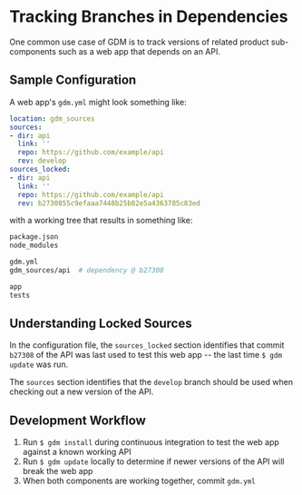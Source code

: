 # Tracking Branches in Dependencies

One common use case of GDM is to track versions of related product sub-components such as a web app that depends on an API.

## Sample Configuration

A web app's `gdm.yml` might look something like:

```yaml
location: gdm_sources
sources:
- dir: api
  link: ''
  repo: https://github.com/example/api
  rev: develop
sources_locked:
- dir: api
  link: ''
  repo: https://github.com/example/api
  rev: b2730855c9efaaa7448b25b82e5a4363785c83ed
```

with a working tree that results in something like:

```sh
package.json
node_modules

gdm.yml
gdm_sources/api  # dependency @ b27308

app
tests
```

## Understanding Locked Sources

In the configuration file, the `sources_locked` section identifies that commit `b27308` of the API was last used to test this web app -- the last time `$ gdm update` was run.

The `sources` section identifies that the `develop` branch should be used when checking out a new version of the API.

## Development Workflow

1. Run `$ gdm install` during continuous integration to test the web app against a known working API
2. Run `$ gdm update` locally to determine if newer versions of the API will break the web app
3. When both components are working together, commit `gdm.yml`
